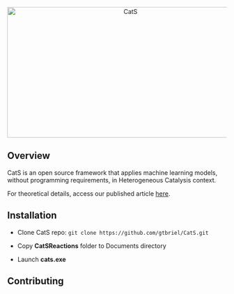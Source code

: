 <p align="center">
  <img src="https://drive.google.com/uc?id=1jsyAPKQf193HMTakjvl9HwN_H_N_Hdoi" height="300" width="550" alt="CatS" />
</p>

## Overview

  CatS is an open source framework that applies machine learning models, without programming requirements, in Heterogeneous Catalysis context. 
  
  For theoretical details, access our published article [here]().

## Installation

* Clone CatS repo: ``` git clone https://github.com/gtbriel/CatS.git ```

* Copy **CatSReactions** folder to Documents directory

* Launch **cats.exe**

## Contributing
